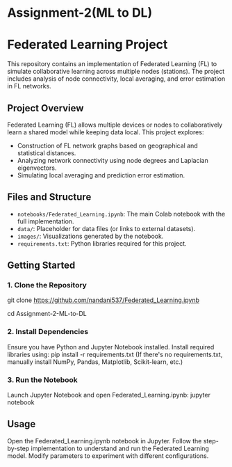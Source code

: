 # Assignment-2(ML to DL)
# Federated Learning Project

This repository contains an implementation of Federated Learning (FL) to simulate collaborative learning across multiple nodes (stations). The project includes analysis of node connectivity, local averaging, and error estimation in FL networks.

## Project Overview

Federated Learning (FL) allows multiple devices or nodes to collaboratively learn a shared model while keeping data local. This project explores:
- Construction of FL network graphs based on geographical and statistical distances.
- Analyzing network connectivity using node degrees and Laplacian eigenvectors.
- Simulating local averaging and prediction error estimation.

## Files and Structure

- `notebooks/Federated_Learning.ipynb`: The main Colab notebook with the full implementation.
- `data/`: Placeholder for data files (or links to external datasets).
- `images/`: Visualizations generated by the notebook.
- `requirements.txt`: Python libraries required for this project.

## Getting Started

### 1. Clone the Repository
git clone https://github.com/nandani537/Federated_Learning.ipynb

cd Assignment-2-ML-to-DL

### 2. Install Dependencies
Ensure you have Python and Jupyter Notebook installed. Install required libraries using:
pip install -r requirements.txt
(If there's no requirements.txt, manually install NumPy, Pandas, Matplotlib, Scikit-learn, etc.)

### 3. Run the Notebook
Launch Jupyter Notebook and open Federated_Learning.ipynb:
jupyter notebook

## Usage

Open the Federated_Learning.ipynb notebook in Jupyter.
Follow the step-by-step implementation to understand and run the Federated Learning model.
Modify parameters to experiment with different configurations.

